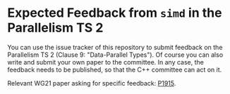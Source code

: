 # Expected Feedback from `simd` in the Parallelism TS 2

You can use the issue tracker of this repository to submit feedback on the Parallelism TS 2 (Clause 9: "Data-Parallel Types").
Of course you can also write and submit your own paper to the committee.
In any case, the feedback needs to be published, so that the C++ committee can act on it.

Relevant WG21 paper asking for specific feedback: [P1915](https://wg21.link/p1915).
